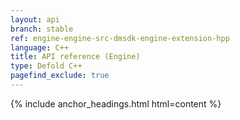 ```yaml
---
layout: api
branch: stable
ref: engine-engine-src-dmsdk-engine-extension-hpp
language: C++
title: API reference (Engine)
type: Defold C++
pagefind_exclude: true
---
```

{% include anchor_headings.html html=content %}